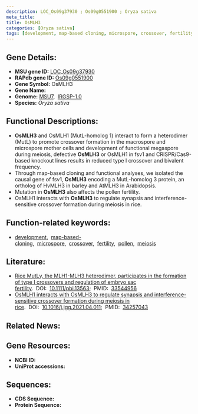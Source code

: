 ```yaml
---
description: LOC_Os09g37930 ; Os09g0551900 ; Oryza sativa
meta_title:
title: OsMLH3
categories: [Oryza sativa]
tags: [development, map-based cloning, microspore, crossover, fertility, pollen, meiosis]
---
```


## Gene Details:
- **MSU gene ID:** [LOC_Os09g37930](http://rice.uga.edu/cgi-bin/ORF_infopage.cgi?orf=LOC_Os09g37930)  
- **RAPdb gene ID:** [Os09g0551900](https://rapdb.dna.affrc.go.jp/locus/?name=Os09g0551900)  
- **Gene Symbol:** OsMLH3
- **Gene Name:**
- **Genome:**  [MSU7](http://rice.uga.edu/),&nbsp;&nbsp;[IRGSP-1.0](https://rapdb.dna.affrc.go.jp/download/irgsp1.html)
- **Species:** *Oryza sativa*

## Functional Descriptions:
   - **OsMLH3** and OsMLH1 (MutL-homolog 1) interact to form a heterodimer (MutL<a6><c3>) to promote crossover formation in the macrospore and microspore mother cells and development of functional megaspore during meiosis, defective **OsMLH3** or OsMLH1 in fsv1 and CRISPR/Cas9-based knockout lines results in reduced type I crossover and bivalent frequency.
   - Through map-based cloning and functional analyses, we isolated the causal gene of fsv1, **OsMLH3** encoding a MutL-homolog 3 protein, an ortholog of HvMLH3 in barley and AtMLH3 in Arabidopsis.
   - Mutation in **OsMLH3** also affects the pollen fertility.
   - OsMLH1 interacts with **OsMLH3** to regulate synapsis and interference-sensitive crossover formation during meiosis in rice.

## Function-related keywords:
   - [development](/tags/development/),&nbsp;&nbsp;[map-based-cloning](/tags/map-based-cloning/),&nbsp;&nbsp;[microspore](/tags/microspore/),&nbsp;&nbsp;[crossover](/tags/crossover/),&nbsp;&nbsp;[fertility](/tags/fertility/),&nbsp;&nbsp;[pollen](/tags/pollen/),&nbsp;&nbsp;[meiosis](/tags/meiosis/)

## Literature:
   - [Rice MutLγ, the MLH1-MLH3 heterodimer, participates in the formation of type I crossovers and regulation of embryo sac fertility](https://www.doi.org/10.1111/pbi.13563).&nbsp;&nbsp;DOI:&nbsp;&nbsp;[10.1111/pbi.13563](https://www.doi.org/10.1111/pbi.13563);&nbsp;&nbsp;PMID:&nbsp;&nbsp;[33544956](https://pubmed.ncbi.nlm.nih.gov/33544956/)
   - [OsMLH1 interacts with OsMLH3 to regulate synapsis and interference-sensitive crossover formation during meiosis in rice](https://www.doi.org/10.1016/j.jgg.2021.04.011).&nbsp;&nbsp;DOI:&nbsp;&nbsp;[10.1016/j.jgg.2021.04.011](https://www.doi.org/10.1016/j.jgg.2021.04.011);&nbsp;&nbsp;PMID:&nbsp;&nbsp;[34257043](https://pubmed.ncbi.nlm.nih.gov/34257043/)

## Related News:

## Gene Resources:
- **NCBI ID:**  []()
- **UniProt accessions:** [](https://www.uniprot.org/uniprotkb//entry)

## Sequences:
- **CDS Sequence:**
- **Protein Sequence:**

